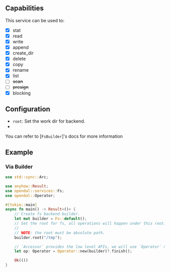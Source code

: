 ## Capabilities

This service can be used to:

- [x] stat
- [x] read
- [x] write
- [x] append
- [x] create_dir
- [x] delete
- [x] copy
- [x] rename
- [x] list
- [ ] ~~scan~~
- [ ] ~~presign~~
- [x] blocking

## Configuration

- `root`: Set the work dir for backend.
- 
You can refer to [`FsBuilder`]'s docs for more information

## Example

### Via Builder


```rust
use std::sync::Arc;

use anyhow::Result;
use opendal::services::Fs;
use opendal::Operator;

#[tokio::main]
async fn main() -> Result<()> {
    // Create fs backend builder.
    let mut builder = Fs::default();
    // Set the root for fs, all operations will happen under this root.
    //
    // NOTE: the root must be absolute path.
    builder.root("/tmp");

    // `Accessor` provides the low level APIs, we will use `Operator` normally.
    let op: Operator = Operator::new(builder)?.finish();

    Ok(())
}
```

